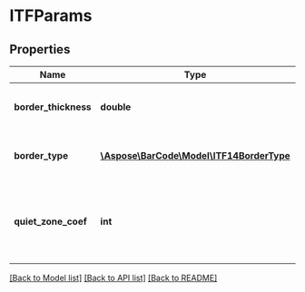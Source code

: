 # ITFParams

## Properties
Name | Type | Description | Notes
------------ | ------------- | ------------- | -------------
**border_thickness** | **double** | ITF border (bearer bar) thickness in Unit value. Default value: 12pt. | [optional] 
**border_type** | [**\Aspose\BarCode\Model\ITF14BorderType**](ITF14BorderType.md) | Border type of ITF barcode. Default value: ITF14BorderType.Bar. | [optional] 
**quiet_zone_coef** | **int** | Size of the quiet zones in xDimension. Default value: 10, meaning if xDimension &#x3D; 2px than quiet zones will be 20px. | [optional] 

[[Back to Model list]](../../README.md#documentation-for-models) [[Back to API list]](../../README.md#documentation-for-api-endpoints) [[Back to README]](../../README.md)


